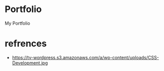 # Portfolio
My Portfolio
# refrences
- https://tv-wordpress.s3.amazonaws.com/a/wp-content/uploads/CSS-Development.jpg
